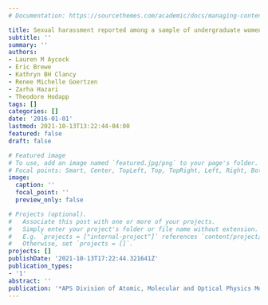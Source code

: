 ```yaml
---
# Documentation: https://sourcethemes.com/academic/docs/managing-content/

title: Sexual harassment reported among a sample of undergraduate women in physics
subtitle: ''
summary: ''
authors:
- Lauren M Aycock
- Eric Brewe
- Kathryn BH Clancy
- Renee Michelle Goertzen
- Zarha Hazari
- Theodore Hodapp
tags: []
categories: []
date: '2016-01-01'
lastmod: 2021-10-13T13:22:44-04:00
featured: false
draft: false

# Featured image
# To use, add an image named `featured.jpg/png` to your page's folder.
# Focal points: Smart, Center, TopLeft, Top, TopRight, Left, Right, BottomLeft, Bottom, BottomRight.
image:
  caption: ''
  focal_point: ''
  preview_only: false

# Projects (optional).
#   Associate this post with one or more of your projects.
#   Simply enter your project's folder or file name without extension.
#   E.g. `projects = ["internal-project"]` references `content/project/deep-learning/index.md`.
#   Otherwise, set `projects = []`.
projects: []
publishDate: '2021-10-13T17:22:44.321641Z'
publication_types:
- '1'
abstract: ''
publication: '*APS Division of Atomic, Molecular and Optical Physics Meeting Abstracts*'
---
```


